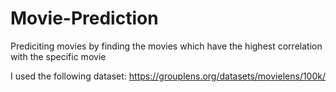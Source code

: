 # Movie-Prediction
Prediciting movies by finding the movies which have the highest correlation with the specific movie 

I used the following dataset: https://grouplens.org/datasets/movielens/100k/
